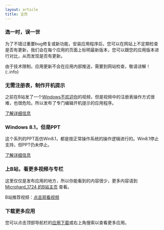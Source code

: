 ```yaml
---
layout: article
title: 主页
---
```


### 逸一时，误一世

为了不错过重要bug修复或新功能，安装应用程序后，您可以在网站上不定期检查是否有更新，我们会在每个应用的页面上标明最新版本，您可以跟您的应用版本进行对比，从而发现是否有更新。

由于技术限制，应用更新不会在应用内部推送，需要到网站检查，敬请谅解！
{:.info}

### 无需注册表，制作开机提示

之前在B站发了一个[Windows不欢迎你](https://b23.tv/oQV8VMP)的视频，但是视频中的注册表操作方式很难，也很危险。所以发布了专门编辑开机提示的应用程序。

[了解详细信息](2023/01/20/winwelcome.html)

### Windows 8.1，但是PPT

这个系列的PPT高仿Win8.1，都是按正常操作系统的操作逻辑进行的。Win8.1停止支持，但PPT仍未停止。

[了解详细信息](/2023/01/21/winpptx.html)

### 上B站，看更多视频与专栏

这里仅仅是发布应用的地方，所以你能看到的内容很少，更多内容请到 [Microhard_1724 的B站主页](https://b23.tv/5kBoF1E) 查看。

B站推荐视频：[点击观看视频](https://b23.tv/euw947f)

### 下载更多应用

您可以点击顶部导航栏的[应用下载](/blogs.html)或右上角搜索以查看更多应用。
